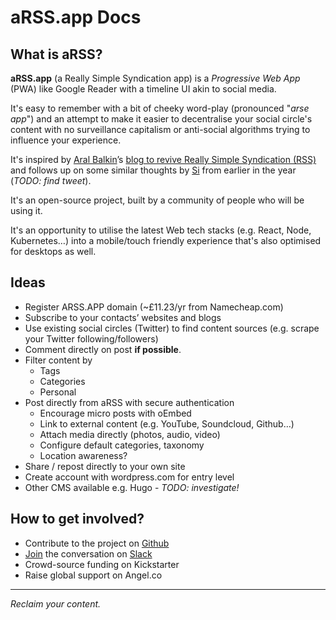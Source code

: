 # aRSS.app Docs

## What is aRSS?

**aRSS.app** (a Really Simple Syndication app) is a _Progressive Web App_ (PWA) like Google Reader with a timeline UI akin to social media.

It's easy to remember with a bit of cheeky word-play (pronounced "_arse app_") and an attempt to make it easier to decentralise your social circle's content with no surveillance capitalism or anti-social algorithms trying to influence your experience.

It's inspired by [Aral Balkin](https://twitter.com/aral)’s [blog to revive Really Simple Syndication (RSS)](https://ar.al/2018/06/29/reclaiming-rss/) and follows up on some similar thoughts by [Si](https://twitter.com/Si) from earlier in the year (_TODO: find tweet_).

It's an open-source project, built by a community of people who will be using it. 

It's an opportunity to utilise the latest Web tech stacks (e.g. React, Node, Kubernetes…) into a mobile/touch friendly experience that's also optimised for desktops as well.

## Ideas

* Register ARSS.APP domain (~£11.23/yr from Namecheap.com)
* Subscribe to your contacts’ websites and blogs
* Use existing social circles (Twitter) to find content sources (e.g. scrape your Twitter following/followers)
* Comment directly on post **if possible**.
* Filter content by 
	* Tags
	* Categories
	* Personal
* Post directly from aRSS with secure authentication
	* Encourage micro posts with oEmbed
	* Link to external content (e.g. YouTube, Soundcloud, Github…)
	* Attach media directly (photos, audio, video)
	* Configure default categories, taxonomy
	* Location awareness?
* Share / repost directly to your own site
* Create account with wordpress.com for entry level
* Other CMS available e.g. Hugo - _TODO: investigate!_

## How to get involved?

- Contribute to the project on [Github](https://github.com/aRSSapp)
- [Join](https://join.slack.com/t/arssapp/shared_invite/enQtMzk2NzE1NzY2MDgxLWJmNjhlMzhhOWJiYjc0MzA2MWE1YjQ1NThjNTQ1MjIzNmFiMzc0NGI5MmUyOWU2ZDg1NjE0OTUyNzhjY2RmNDk) the conversation on [Slack](https://arssapp.slack.com/)
- Crowd-source funding on Kickstarter
- Raise global support on Angel.co

----

_Reclaim your content._